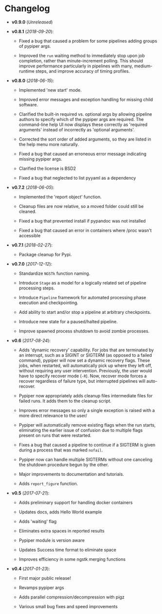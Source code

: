 # Changelog

- **v0.9.0** (*Unreleased*)

- **v0.8.1** (*2018-09-20*):

    - Fixed a bug that caused a problem for some pipelines adding groups of pypiper args.
    
    - Improved the `run` waiting method to immediately stop upon job
      completion, rather than minute-increment polling. This should improve
      performance particularly in pipelines with many, medium-runtime steps, and
      improve accuracy of timing profiles.


- **v0.8.0** (*2018-06-15*):

    - Implemented 'new start' mode.

    - Improved error messages and exception handling for missing child software.

    - Clarified the built-in required vs. optional args by allowing pipeline authors to specify which of the pypiper args are required. The command-line help UI now displays these correctly as 'required arguments' instead of incorrectly as 'optional arguments'.

    - Corrected the sort order of added arguments, so they are listed in the help menu more naturally.

    - Fixed a bug that caused an erroneous error message indicating missing pypiper args.

    - Clarified the license is BSD2

    - Fixed a bug that neglected to list pyyaml as a dependency

- **v0.7.2** (*2018-06-05*):

    - Implemented the 'report object' function.

    - Cleanup files are now relative, so a moved folder could still be cleaned.

    - Fixed a bug that prevented install if pypandoc was not installed

    - Fixed a bug that caused an error in containers where /proc wasn't accessible


- **v0.7.1** (*2018-02-27*):

    - Package cleanup for Pypi.

- **v0.7.0** (*2017-12-12*):

    - Standardize `NGSTk` function naming.

    - Introduce `Stage` as a model for a logically related set of pipeline processing steps.

    - Introduce `Pipeline` framework for automated processing phase execution and checkpointing.

    - Add ability to start and/or stop a pipeline at arbitrary checkpoints.

    - Introduce new state for a paused/halted pipeline.

    - Improve spawned process shutdown to avoid zombie processes.

- **v0.6** (*2017-08-24*):

    - Adds 'dynamic recovery' capability. For jobs that are terminated by an interrupt, such as a SIGINT or SIGTERM (as opposed to a failed command), pypiper will now set a dynamic recovery flags. These jobs, when restarted, will automatically pick up where they left off, without requiring any user intervention. Previously, the user would have to specify recover mode (`-R`). Now, recover mode forces a recover regardless of failure type, but interrupted pipelines will auto-recover.

    - Pypiper now appropriately adds cleanup files intermediate files for failed runs. It adds them to the cleanup script.

    - Improves error messages so only a single exception is raised with a more direct relevance to the user/

    - Pypiper will automatically remove existing flags when the run starts, eliminating the earlier issue of confusion due to multiple flags present on runs that were restarted.

    - Fixes a bug that caused a pipeline to continue if a SIGTERM is given during a process that was marked `nofail`.

    - Pypiper now can handle multiple SIGTERMs without one canceling the shutdown procedure begun by the other.

    - Major improvements to documentation and tutorials.

    - Adds `report_figure` function.

- **v0.5** (*2017-07-21*):

    - Adds preliminary support for handling docker containers

    - Updates docs, adds Hello World example

    - Adds 'waiting' flag

    - Eliminates extra spaces in reported results

    - Pypiper module is version aware

    - Updates Success time format to eliminate space

    - Improves efficiency in some ngstk merging functions

- **v0.4** (*2017-01-23*):

    - First major public release!

    - Revamps pypiper args

    - Adds parallel compression/decompression with pigz

    - Various small bug fixes and speed improvements
